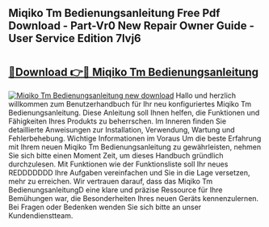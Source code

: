 ## Miqiko Tm Bedienungsanleitung Free Pdf Download - Part-Vr0 New Repair Owner Guide - User Service Edition 7lvj6

# <h2><a href="http://df25x6.blite.top/?on=Miqiko+Tm+Bedienungsanleitung">🔗Download 👉🔴 Miqiko Tm Bedienungsanleitung</a></h2>

[![Miqiko Tm Bedienungsanleitung new download](https://i.imgur.com/lujVjoI.png)](http://df25x6.blite.top/?on=Miqiko+Tm+Bedienungsanleitung)
Hallo und herzlich willkommen zum Benutzerhandbuch für Ihr neu konfiguriertes Miqiko Tm Bedienungsanleitung. Diese Anleitung soll Ihnen helfen, die Funktionen und Fähigkeiten Ihres Produkts zu beherrschen. Im Inneren finden Sie detaillierte Anweisungen zur Installation, Verwendung, Wartung und Fehlerbehebung. Wichtige Informationen im Voraus Um die beste Erfahrung mit Ihrem neuen Miqiko Tm Bedienungsanleitung zu gewährleisten, nehmen Sie sich bitte einen Moment Zeit, um dieses Handbuch gründlich durchzulesen. Mit Funktionen wie der Funktionsliste soll Ihr neues REDDDDDDD Ihre Aufgaben vereinfachen und Sie in die Lage versetzen, mehr zu erreichen. Wir vertrauen darauf, dass das Miqiko Tm BedienungsanleitungD eine klare und präzise Ressource für Ihre Bemühungen war, die Besonderheiten Ihres neuen Geräts kennenzulernen. Bei Fragen oder Bedenken wenden Sie sich bitte an unser Kundendienstteam.

